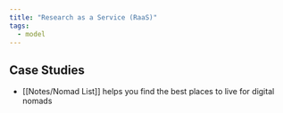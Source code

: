 ```yaml
---
title: "Research as a Service (RaaS)"
tags:
  - model
---
```


## Case Studies

- [[Notes/Nomad List]] helps you find the best places to live for digital nomads
